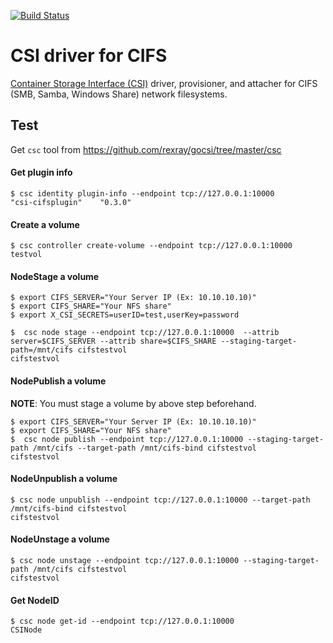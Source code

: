[![Build Status](https://travis-ci.org/alternative-storage/cifs-csi.svg?branch=master)](https://travis-ci.org/alternative-storage/cifs-csi)

# CSI driver for CIFS

[Container Storage Interface (CSI)](https://github.com/container-storage-interface/) driver, provisioner, and attacher for CIFS (SMB, Samba, Windows Share) network filesystems.



## Test
Get ```csc``` tool from https://github.com/rexray/gocsi/tree/master/csc

#### Get plugin info
```
$ csc identity plugin-info --endpoint tcp://127.0.0.1:10000
"csi-cifsplugin"	"0.3.0"
```

#### Create a volume
```
$ csc controller create-volume --endpoint tcp://127.0.0.1:10000 testvol
```


#### NodeStage a volume
```
$ export CIFS_SERVER="Your Server IP (Ex: 10.10.10.10)"
$ export CIFS_SHARE="Your NFS share"
$ export X_CSI_SECRETS=userID=test,userKey=password

$  csc node stage --endpoint tcp://127.0.0.1:10000  --attrib server=$CIFS_SERVER --attrib share=$CIFS_SHARE --staging-target-path=/mnt/cifs cifstestvol
cifstestvol
```

#### NodePublish a volume

**NOTE**: You must stage a volume by above step beforehand.

```
$ export CIFS_SERVER="Your Server IP (Ex: 10.10.10.10)"
$ export CIFS_SHARE="Your NFS share"
$  csc node publish --endpoint tcp://127.0.0.1:10000 --staging-target-path /mnt/cifs --target-path /mnt/cifs-bind cifstestvol
cifstestvol
```

#### NodeUnpublish a volume
```
$ csc node unpublish --endpoint tcp://127.0.0.1:10000 --target-path /mnt/cifs-bind cifstestvol
cifstestvol
```

#### NodeUnstage a volume
```
$ csc node unstage --endpoint tcp://127.0.0.1:10000 --staging-target-path /mnt/cifs cifstestvol
cifstestvol
```

#### Get NodeID
```
$ csc node get-id --endpoint tcp://127.0.0.1:10000
CSINode
```
